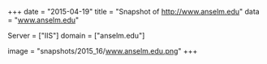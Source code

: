
+++
date = "2015-04-19"
title = "Snapshot of http://www.anselm.edu"
data = "www.anselm.edu"

Server = ["IIS"]
domain = ["anselm.edu"]

  image = "snapshots/2015_16/www.anselm.edu.png"
+++
#
